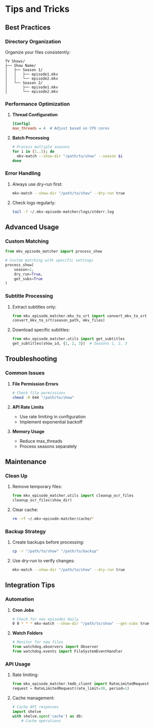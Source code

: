 # Tips and Tricks

## Best Practices

### Directory Organization

Organize your files consistently:
```
TV Shows/
├── Show Name/
│   ├── Season 1/
│   │   ├── episode1.mkv
│   │   └── episode2.mkv
│   └── Season 2/
│       ├── episode1.mkv
│       └── episode2.mkv
```

### Performance Optimization

1. **Thread Configuration**
   ```ini
   [Config]
   max_threads = 4  # Adjust based on CPU cores
   ```

2. **Batch Processing**
   ```bash
   # Process multiple seasons
   for i in {1..5}; do
     mkv-match --show-dir "/path/to/show" --season $i
   done
   ```

### Error Handling

1. Always use dry-run first:
   ```bash
   mkv-match --show-dir "/path/to/show" --dry-run true
   ```

2. Check logs regularly:
   ```bash
   tail -f ~/.mkv-episode-matcher/logs/stderr.log
   ```

## Advanced Usage

### Custom Matching

```python
from mkv_episode_matcher import process_show

# Custom matching with specific settings
process_show(
    season=1,
    dry_run=True,
    get_subs=True
)
```

### Subtitle Processing

1. Extract subtitles only:
   ```python
   from mkv_episode_matcher.mkv_to_srt import convert_mkv_to_srt
   convert_mkv_to_srt(season_path, mkv_files)
   ```

2. Download specific subtitles:
   ```python
   from mkv_episode_matcher.utils import get_subtitles
   get_subtitles(show_id, {1, 2, 3})  # Seasons 1, 2, 3
   ```

## Troubleshooting

### Common Issues

1. **File Permission Errors**
   ```bash
   # Check file permissions
   chmod -R 644 "/path/to/show"
   ```

2. **API Rate Limits**
   - Use rate limiting in configuration
   - Implement exponential backoff

3. **Memory Usage**
   - Reduce max_threads
   - Process seasons separately

## Maintenance

### Clean Up

1. Remove temporary files:
   ```python
   from mkv_episode_matcher.utils import cleanup_ocr_files
   cleanup_ocr_files(show_dir)
   ```

2. Clear cache:
   ```bash
   rm -rf ~/.mkv-episode-matcher/cache/*
   ```

### Backup Strategy

1. Create backups before processing:
   ```bash
   cp -r "/path/to/show" "/path/to/backup"
   ```

2. Use dry-run to verify changes:
   ```bash
   mkv-match --show-dir "/path/to/show" --dry-run true
   ```

## Integration Tips

### Automation

1. **Cron Jobs**
   ```bash
   # Check for new episodes daily
   0 0 * * * mkv-match --show-dir "/path/to/show" --get-subs true
   ```

2. **Watch Folders**
   ```python
   # Monitor for new files
   from watchdog.observers import Observer
   from watchdog.events import FileSystemEventHandler
   ```

### API Usage

1. Rate limiting:
   ```python
   from mkv_episode_matcher.tmdb_client import RateLimitedRequest
   request = RateLimitedRequest(rate_limit=30, period=1)
   ```

2. Cache management:
   ```python
   # Cache API responses
   import shelve
   with shelve.open('cache') as db:
       # Cache operations
   ```
